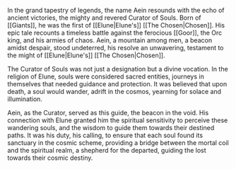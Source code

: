 In the grand tapestry of legends, the name Aein resounds with the echo of ancient victories, the mighty and revered Curator of Souls. Born of [[Giants]], he was the first of [[Elune|Elune's]] [[The Chosen|Chosen]]. His epic tale recounts a timeless battle against the ferocious [[Goor]], the Orc king, and his armies of chaos. Aein, a mountain among men, a beacon amidst despair, stood undeterred, his resolve an unwavering, testament to the might of [[Elune|Elune's]] [[The Chosen|Chosen]].

The Curator of Souls was not just a designation but a divine vocation. In the religion of Elune, souls were considered sacred entities, journeys in themselves that needed guidance and protection. It was believed that upon death, a soul would wander, adrift in the cosmos, yearning for solace and illumination.

Aein, as the Curator, served as this guide, the beacon in the void. His connection with Elune granted him the spiritual sensitivity to perceive these wandering souls, and the wisdom to guide them towards their destined paths. It was his duty, his calling, to ensure that each soul found its sanctuary in the cosmic scheme, providing a bridge between the mortal coil and the spiritual realm, a shepherd for the departed, guiding the lost towards their cosmic destiny.